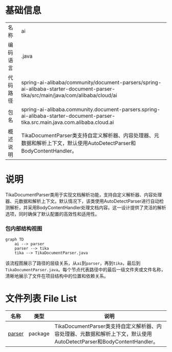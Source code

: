 # 基础信息

|      |      |
|------|------|
| 名称 | ai |
| 编码语言 | .java |
| 代码路径 | spring-ai-alibaba/community/document-parsers/spring-ai-alibaba-starter-document-parser-tika/src/main/java/com/alibaba/cloud/ai |
| 包名 | spring-ai-alibaba.community.document-parsers.spring-ai-alibaba-starter-document-parser-tika.src.main.java.com.alibaba.cloud.ai |
| 概述说明 | TikaDocumentParser类支持自定义解析器、内容处理器、元数据和解析上下文，默认使用AutoDetectParser和BodyContentHandler。 |

# 说明

TikaDocumentParser类用于实现文档解析功能，支持自定义解析器、内容处理器、元数据和解析上下文。默认情况下，该类使用AutoDetectParser进行自动检测解析，并采用BodyContentHandler处理文档内容。这一设计提供了灵活的解析选项，同时确保了默认配置的高效性和适用性。


### 包内部结构视图

```mermaid
graph TD
    ai --> parser
    parser --> tika
    tika --> TikaDocumentParser.java
```

该流程图展示了路径的层级关系，从`ai`到`parser`，再到`tika`，最后到`TikaDocumentParser.java`。每个节点代表路径中的最后一级文件夹或文件名称，清晰地展示了文件在项目结构中的位置和依赖关系。

# 文件列表 File List

| 名称   | 类型  | 说明 |
|-------|------|-------------|
| [parser](parser/_module.md) | package | TikaDocumentParser类支持自定义解析器、内容处理器、元数据和解析上下文，默认使用AutoDetectParser和BodyContentHandler。 |


